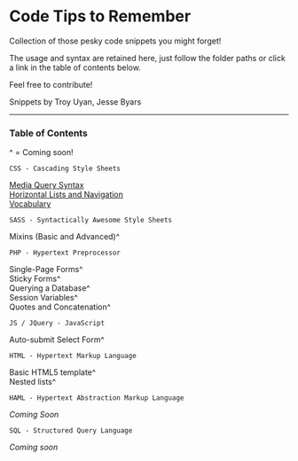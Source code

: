 Code Tips to Remember
=====================

Collection of those pesky code snippets you might forget!

The usage and syntax are retained here, just follow the folder paths or click a link in the table of contents below.

Feel free to contribute!

Snippets by Troy Uyan, Jesse Byars

<hr>

<h3>Table of Contents</h3>

^ = Coming soon!

	CSS - Cascading Style Sheets

[Media Query Syntax](https://github.com/TroyUyan/code-tips-to-remember/blob/master/css/media_queries_syntax.css)<br>
[Horizontal Lists and Navigation](https://github.com/TroyUyan/code-tips-to-remember/blob/master/css/horizontal_lists_and_nav.css)<br>
[Vocabulary](https://github.com/TroyUyan/code-tips-to-remember/blob/master/css/vocabulary.css.css)<br>

	SASS - Syntactically Awesome Style Sheets

Mixins (Basic and Advanced)^<br>

	PHP - Hypertext Preprocessor

Single-Page Forms^<br>
Sticky Forms^<br>
Querying a Database^<br>
Session Variables^<br>
Quotes and Concatenation^<br>

	JS / JQuery - JavaScript

Auto-submit Select Form^<br>

	HTML - Hypertext Markup Language

Basic HTML5 template^<br>
Nested lists^<br>

	HAML - Hypertext Abstraction Markup Language

*Coming Soon*<br>

	SQL - Structured Query Language

*Coming soon*<br>
